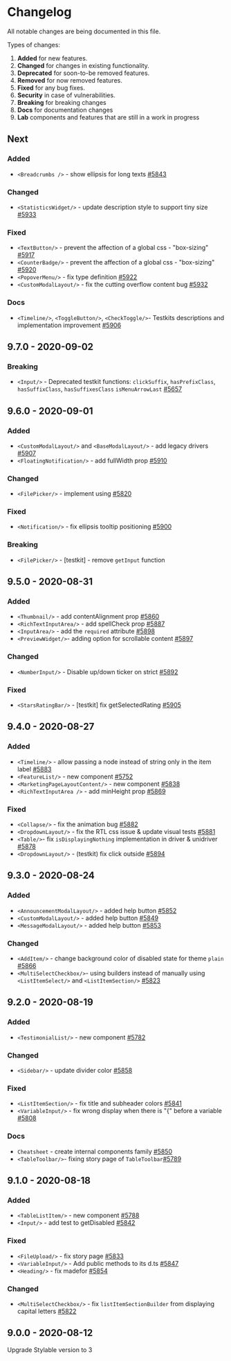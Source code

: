 # Changelog

All notable changes are being documented in this file.

Types of changes:

1. **Added** for new features.
1. **Changed** for changes in existing functionality.
1. **Deprecated** for soon-to-be removed features.
1. **Removed** for now removed features.
1. **Fixed** for any bug fixes.
1. **Security** in case of vulnerabilities.
1. **Breaking** for breaking changes
1. **Docs** for documentation changes
1. **Lab** components and features that are still in a work in progress

## Next
### Added
- `<Breadcrumbs />` - show ellipsis for long texts [#5843](https://github.com/wix/wix-style-react/pull/5843)

### Changed
- `<StatisticsWidget/>` - update description style to support tiny size [#5933](https://github.com/wix/wix-style-react/pull/5933)

### Fixed
- `<TextButton/>` - prevent the affection of a global css - "box-sizing" [#5917](https://github.com/wix/wix-style-react/pull/5917)
- `<CounterBadge/>` - prevent the affection of a global css - "box-sizing" [#5920](https://github.com/wix/wix-style-react/pull/5920)
- `<PopoverMenu/>` - fix type definition [#5922](https://github.com/wix/wix-style-react/pull/5922)
- `<CustomModalLayout/>` - fix the cutting overflow content bug [#5932](https://github.com/wix/wix-style-react/pull/5932)

### Docs
- `<Timeline/>`, `<ToggleButton/>`, `<CheckToggle/>`- Testkits descriptions and implementation improvement [#5906](https://github.com/wix/wix-style-react/pull/5906)

## 9.7.0 - 2020-09-02
### Breaking
- `<Input/>` - Deprecated testkit functions: `clickSuffix`, `hasPrefixClass`, `hasSuffixClass`, `hasSuffixesClass` `isMenuArrowLast` [#5657](https://github.com/wix/wix-style-react/pull/5657)

## 9.6.0 - 2020-09-01
### Added
- `<CustomModalLayout/>` and `<BaseModalLayout/>` - add legacy drivers [#5907](https://github.com/wix/wix-style-react/pull/5907)
- `<FloatingNotification/>` - add fullWidth prop [#5910](https://github.com/wix/wix-style-react/pull/5910)

### Changed
- `<FilePicker/>` - implement using <FileUpload/> [#5820](https://github.com/wix/wix-style-react/pull/5820)

### Fixed
- `<Notification/>` - fix ellipsis tooltip positioning [#5900](https://github.com/wix/wix-style-react/pull/5900)

### Breaking
- `<FilePicker/>` - [testkit] - remove `getInput` function

## 9.5.0 - 2020-08-31
### Added
- `<Thumbnail/>` - add contentAlignment prop [#5860](https://github.com/wix/wix-style-react/pull/5860)
- `<RichTextInputArea/>` - add spellCheck prop [#5887](https://github.com/wix/wix-style-react/pull/5887)
- `<InputArea/>` - add the `required` attribute [#5898](https://github.com/wix/wix-style-react/pull/5898)
- `<PreviewWidget/>`- adding option for scrollable content [#5897](https://github.com/wix/wix-style-react/pull/5897)

### Changed
- `<NumberInput/>` - Disable up/down ticker on strict [#5892](https://github.com/wix/wix-style-react/pull/5892)

### Fixed
- `<StarsRatingBar/>` - [testkit] fix getSelectedRating [#5905](https://github.com/wix/wix-style-react/pull/5905)

## 9.4.0 - 2020-08-27
### Added
- `<Timeline/>` - allow passing a node instead of string only in the item label [#5883](https://github.com/wix/wix-style-react/pull/5883)
- `<FeatureList/>` - new component [#5752](https://github.com/wix/wix-style-react/pull/5752)
- `<MarketingPageLayoutContent/>` - new component [#5838](https://github.com/wix/wix-style-react/pull/5838)
- `<RichTextInputArea />` - add minHeight prop [#5869](https://github.com/wix/wix-style-react/pull/5869)

### Fixed
- `<Collapse/>` - fix the animation bug [#5882](https://github.com/wix/wix-style-react/pull/5882)
- `<DropdownLayout/>` - fix the RTL css issue & update visual tests [#5881](https://github.com/wix/wix-style-react/pull/5881)
- `<Table/>`- fix `isDisplayingNothing` implementation in driver & unidriver [#5878](https://github.com/wix/wix-style-react/pull/5878)
- `<DropdownLayout/>` - (testkit) fix click outside [#5894](https://github.com/wix/wix-style-react/pull/5894)

## 9.3.0 - 2020-08-24

### Added
- `<AnnouncementModalLayout/>` - added help button [#5852](https://github.com/wix/wix-style-react/pull/5852)
- `<CustomModalLayout/>` - added help button [#5849](https://github.com/wix/wix-style-react/pull/5849)
- `<MessageModalLayout/>` - added help button [#5853](https://github.com/wix/wix-style-react/pull/5853)

### Changed
- `<AddItem/>` - change background color of disabled state for theme `plain` [#5866](https://github.com/wix/wix-style-react/pull/5866)
- `<MultiSelectCheckbox/>`- using builders instead of manually using `<ListItemSelect/>` and `<ListItemSection/>` [#5823](https://github.com/wix/wix-style-react/pull/5823)

## 9.2.0 - 2020-08-19

### Added
- `<TestimonialList/>` - new component [#5782](https://github.com/wix/wix-style-react/pull/5782)

### Changed
- `<Sidebar/>` - update divider color [#5858](https://github.com/wix/wix-style-react/pull/5858)

### Fixed
- `<ListItemSection/>` - fix title and subheader colors [#5841](https://github.com/wix/wix-style-react/pull/5841)
- `<VariableInput/>` - fix wrong display when there is "{" before a variable [#5808](https://github.com/wix/wix-style-react/pull/5808)

### Docs
- `Cheatsheet` - create internal components family [#5850](https://github.com/wix/wix-style-react/pull/5850)
- `<TableToolbar/>`- fixing story page of `TableToolbar`[#5789](https://github.com/wix/wix-style-react/pull/5789)

## 9.1.0 - 2020-08-18

### Added
- `<TableListItem/>` - new component [#5788](https://github.com/wix/wix-style-react/pull/5788)
- `<Input/>` - add test to getDisabled [#5842](https://github.com/wix/wix-style-react/pull/5842)

### Fixed
- `<FileUpload/>` - fix story page [#5833](https://github.com/wix/wix-style-react/pull/5833)
- `<VariableInput/>` - Add public methods to its d.ts [#5847](https://github.com/wix/wix-style-react/pull/5847)
- `<Heading/>` - fix madefor [#5854](https://github.com/wix/wix-style-react/pull/5854)

### Changed
- `<MultiSelectCheckbox/>` - fix `listItemSectionBuilder` from displaying capital letters [#5822](https://github.com/wix/wix-style-react/pull/5822)

## 9.0.0 - 2020-08-12

Upgrade Stylable version to 3

